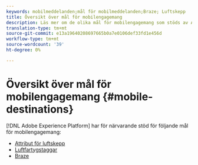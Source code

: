 ```yaml
---
keywords: mobilmeddelanden;mål för mobilmeddelanden;Braze; Luftskepp
title: Översikt över mål för mobilengagemang
description: Läs mer om de olika mål för mobilengagemang som stöds av Adobe Experience Platform.
translation-type: tm+mt
source-git-commit: e13a19640208697665b0a7e0106def33fd1e456d
workflow-type: tm+mt
source-wordcount: '39'
ht-degree: 0%

---
```



# Översikt över mål för mobilengagemang {#mobile-destinations}

[!DNL Adobe Experience Platform] har för närvarande stöd för följande mål för mobilengagemang:

* [Attribut för luftskepp](./airship-attributes.md)
* [Luftfartygstaggar](./airship-tags.md)
* [Braze](./braze.md)